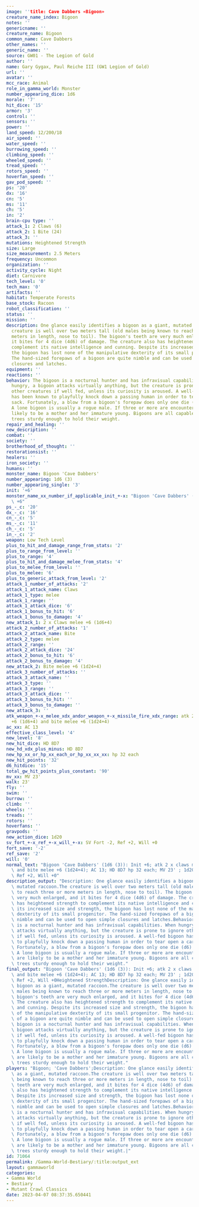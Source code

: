 ```yaml
---
image: ''title: Cave Dabbers «Bigoon»
creature_name_index: Bigoon
notes: ''
genericname: ''
creature_name: Bigoon
common_name: Cave Dabbers
other_names: ''
generic_name: ''
source: GW01 - The Legion of Gold
author: ''
name: Gary Gygax, Paul Reiche III (GW1 Legion of Gold)
url: ''
avatar: ''
mcc_race: Animal
role_in_gamma_world: Monster
number_appearing_dice: 1d6
morale: '7'
hit_dice: '15'
armor: '3'
control: ''
sensors: ''
power: ''
land_speed: 12/200/18
air_speed: ''
water_speed: ''
burrowing_speed: ''
climbing_speed: ''
wheeled_speed: ''
tread_speed: ''
rotors_speed: ''
hoverfan_speed: ''
gav_pod_speed: ''
ps: '20'
dx: '16'
cn: '5'
ms: '11'
ch: '5'
in: '2'
brain-cpu type: ''
attack_1: 2 Claws (6)
attack_2: 1 Bite (24)
attack_3: ''
mutations: Heightened Strength
size: Large
size_measurement: 2.5 Meters
frequency: Uncommon
organization: ''
activity_cycle: Night
diet: Carnivore
tech_level: '0'
tech_max: '0'
artifacts: ''
habitat: Temperate Forests
base_stock: Racoon
robot_classification: ''
status: ''
mission: ''
description: One glance easily identifies a bigoon as a giant, mutated raccoon.The
  creature is well over two meters tall (old males being known to reach three or more
  meters in length, nose to toil). The bigoon's teeth are very much enlarged, and
  it bites for 4 dice (4d6) of damage. The creature also has heightened strength to
  complement its native intelligence and cunning. Despite its increased size and strength,
  the bigoon has lost none of the manipulative dexterity of its small progenitor.
  The hand-sized forepaws of a bigoon are quite nimble and can be used to open simple
  closures and latches.
equipment: ''
reactions: ''
behavior: The bigoon is a nocturnal hunter and has infravisual capabilities. When
  hungry, a bigoon attacks virtually anything, but the creature is prone to ignore
  other creatures if well fed, unless its curiosity is aroused. A well-fed bigoon
  has been known to playfully knock down a passing human in order to tear open a carried
  sack. Fortunately, a blow from a bigoon's forepaw does only one die (d6) of damage.
  A lone bigoon is usually a rogue male. If three or more are encountered, they are
  likely to be a mother and her immature young. Bigoons are all capable of climbing
  trees sturdy enough to hold their weight.
repair_and_healing: ''
new_description: ''
combat: ''
society: ''
brotherhood_of_thought: ''
restorationsist: ''
healers: ''
iron_society: ''
humans: ''
monster_name: Bigoon 'Cave Dabbers'
number_appearing: 1d6 (3)
number_appearing_single: '3'
init: '+6'
monster_name_xx_number_if_applicable_init_+-x: "Bigoon 'Cave Dabbers' (1d6 (3)): Init\
  \ +6"
ps_-_c: '20'
dx_-_c: '16'
cn_-_c: '5'
ms_-_c: '11'
ch_-_c: '5'
in_-_c: '2'
weapon: Low Tech Level
plus_to_hit_and_damage_range_from_stats: '2'
plus_to_range_from_level: ''
plus_to_range: '4'
plus_to_hit_and_damage_melee_from_stats: '4'
plus_to_melee_from_level: ''
plus_to_melee: '6'
plus_to_generic_attack_from_level: '2'
attack_1_number_of_attacks: '2'
attack_1_attack_name: Claws
attack_1_type: melee
attack_1_range: ''
attack_1_attack_dice: '6'
attack_1_bonus_to_hit: '6'
attack_1_bonus_to_damage: '4'
new_attack_1: 2 x Claws melee +6 (1d6+4)
attack_2_number_of_attacks: '1'
attack_2_attack_name: Bite
attack_2_type: melee
attack_2_range: ''
attack_2_attack_dice: '24'
attack_2_bonus_to_hit: '6'
attack_2_bonus_to_damage: '4'
new_attack_2: Bite melee +6 (1d24+4)
attack_3_number_of_attacks: ''
attack_3_attack_name: ''
attack_3_type: ''
attack_3_range: ''
attack_3_attack_dice: ''
attack_3_bonus_to_hit: ''
attack_3_bonus_to_damage: ''
new_attack_3: ''
atk_weapon_+-x_melee_xdx_andor_weapon_+-x_missile_fire_xdx_range: atk 2 x claws melee
  +6 (1d6+4) and bite melee +6 (1d24+4)
ac_xx: AC 13
effective_class_level: '4'
new_level: '8'
new_hit_dice: HD 8D7
new_hd_xdx_plus_minus: HD 8D7
new_hp_xx_or_hp_xx_each_or_hp_xx_xx_xx: hp 32 each
new_hit_points: '32'
d6_hitdice: '15'
total_gw_hit_points_plus_constant: '90'
mv_xx: MV 23'
walk: 23'
fly: ''
swim: ''
burrow: ''
climb: ''
wheels: ''
treads: ''
rotors: ''
hoverfans: ''
gravpods: ''
new_action_dice: 1d20
sv_fort_+-x_ref_+-x_will_+-x: SV Fort -2, Ref +2, Will +0
fort_save: '-2'
ref_save: '2'
will: '0'
normal_text: "Bigoon 'Cave Dabbers' (1d6 (3)): Init +6; atk 2 x claws melee +6 (1d6+4)\
  \ and bite melee +6 (1d24+4); AC 13; HD 8D7 hp 32 each; MV 23' ; 1d20; SV Fort -2,\
  \ Ref +2, Will +0"
description_output: "Description: One glance easily identifies a bigoon as a giant,\
  \ mutated raccoon.The creature is well over two meters tall (old males being known\
  \ to reach three or more meters in length, nose to toil). The bigoon's teeth are\
  \ very much enlarged, and it bites for 4 dice (4d6) of damage. The creature also\
  \ has heightened strength to complement its native intelligence and cunning. Despite\
  \ its increased size and strength, the bigoon has lost none of the manipulative\
  \ dexterity of its small progenitor. The hand-sized forepaws of a bigoon are quite\
  \ nimble and can be used to open simple closures and latches.Behavior:The bigoon\
  \ is a nocturnal hunter and has infravisual capabilities. When hungry, a bigoon\
  \ attacks virtually anything, but the creature is prone to ignore other creatures\
  \ if well fed, unless its curiosity is aroused. A well-fed bigoon has been known\
  \ to playfully knock down a passing human in order to tear open a carried sack.\
  \ Fortunately, a blow from a bigoon's forepaw does only one die (d6) of damage.\
  \ A lone bigoon is usually a rogue male. If three or more are encountered, they\
  \ are likely to be a mother and her immature young. Bigoons are all capable of climbing\
  \ trees sturdy enough to hold their weight."
final_output: "Bigoon 'Cave Dabbers' (1d6 (3)): Init +6; atk 2 x claws melee +6 (1d6+4)\
  \ and bite melee +6 (1d24+4); AC 13; HD 8D7 hp 32 each; MV 23' ; 1d20; SV Fort -2,\
  \ Ref +2, Will +0Heightened StrengthDescription: One glance easily identifies a\
  \ bigoon as a giant, mutated raccoon.The creature is well over two meters tall (old\
  \ males being known to reach three or more meters in length, nose to toil). The\
  \ bigoon's teeth are very much enlarged, and it bites for 4 dice (4d6) of damage.\
  \ The creature also has heightened strength to complement its native intelligence\
  \ and cunning. Despite its increased size and strength, the bigoon has lost none\
  \ of the manipulative dexterity of its small progenitor. The hand-sized forepaws\
  \ of a bigoon are quite nimble and can be used to open simple closures and latches.Behavior:The\
  \ bigoon is a nocturnal hunter and has infravisual capabilities. When hungry, a\
  \ bigoon attacks virtually anything, but the creature is prone to ignore other creatures\
  \ if well fed, unless its curiosity is aroused. A well-fed bigoon has been known\
  \ to playfully knock down a passing human in order to tear open a carried sack.\
  \ Fortunately, a blow from a bigoon's forepaw does only one die (d6) of damage.\
  \ A lone bigoon is usually a rogue male. If three or more are encountered, they\
  \ are likely to be a mother and her immature young. Bigoons are all capable of climbing\
  \ trees sturdy enough to hold their weight."
players: "Bigoon; 'Cave Dabbers';Description: One glance easily identifies a bigoon\
  \ as a giant, mutated raccoon.The creature is well over two meters tall (old males\
  \ being known to reach three or more meters in length, nose to toil). The bigoon's\
  \ teeth are very much enlarged, and it bites for 4 dice (4d6) of damage. The creature\
  \ also has heightened strength to complement its native intelligence and cunning.\
  \ Despite its increased size and strength, the bigoon has lost none of the manipulative\
  \ dexterity of its small progenitor. The hand-sized forepaws of a bigoon are quite\
  \ nimble and can be used to open simple closures and latches.Behavior:The bigoon\
  \ is a nocturnal hunter and has infravisual capabilities. When hungry, a bigoon\
  \ attacks virtually anything, but the creature is prone to ignore other creatures\
  \ if well fed, unless its curiosity is aroused. A well-fed bigoon has been known\
  \ to playfully knock down a passing human in order to tear open a carried sack.\
  \ Fortunately, a blow from a bigoon's forepaw does only one die (d6) of damage.\
  \ A lone bigoon is usually a rogue male. If three or more are encountered, they\
  \ are likely to be a mother and her immature young. Bigoons are all capable of climbing\
  \ trees sturdy enough to hold their weight.|"
id: 71064
permalink: /Gamma-World-Bestiary/:title:output_ext
layout: gammaworld
categories:
- Gamma World
- Bestiary
- Mutant Crawl Classics
date: 2023-04-07 08:37:35.650441
---
```

